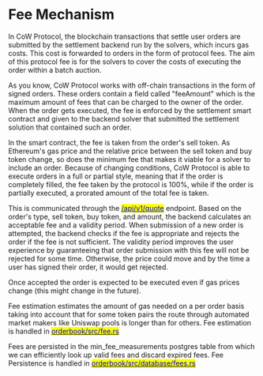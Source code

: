 # Fee Mechanism

In CoW Protocol, the blockchain transactions that settle user orders are submitted by the settlement backend run by the solvers, which incurs gas costs. This cost is forwarded to orders in the form of protocol fees. The aim of this protocol fee is for the solvers to cover the costs of executing the order within a batch auction.

As you know, CoW Protocol works with off-chain transactions in the form of signed orders. These orders contain a field called "feeAmount" which is the maximum amount of fees that can be charged to the owner of the order. When the order gets executed, the fee is enforced by the settlement smart contract and given to the backend solver that submitted the settlement solution that contained such an order.

In the smart contract, the fee is taken from the order's sell token. As Ethereum's gas price and the relative price between the sell token and buy token change, so does the minimum fee that makes it viable for a solver to include an order. Because of changing conditions, CoW Protocol is able to execute orders in a full or partial style, meaning that if the order is completely filled, the fee taken by the protocol is 100%, while if the order is partially executed, a prorated amount of the total fee is taken.

This is communicated through the [<mark style="color:blue;">/api/v1/quote</mark>](https://github.com/cowprotocol/services/blob/main/crates/orderbook/src/api/post_quote.rs) <mark style="color:blue;"></mark> endpoint. Based on the order's type, sell token, buy token, and amount, the backend calculates an acceptable fee and a validity period. When submission of a new order is attempted, the backend checks if the fee is appropriate and rejects the order if the fee is not sufficient. The validity period improves the user experience by guaranteeing that order submission with this fee will not be rejected for some time. Otherwise, the price could move and by the time a user has signed their order, it would get rejected.

Once accepted the order is expected to be executed even if gas prices change (this might change in the future).

Fee estimation estimates the amount of gas needed on a per order basis taking into account that for some token pairs the route through automated market makers like Uniswap pools is longer than for others. Fee estimation is handled in [<mark style="color:blue;">orderbook/src/fee.rs</mark>](https://github.com/gnosis/gp-v2-services/blob/main/orderbook/src/fee.rs)<mark style="color:blue;"></mark>

Fees are persisted in the min\_fee\_measurements postgres table from which we can efficiently look up valid fees and discard expired fees. Fee Persistence is handled in [<mark style="color:blue;">orderbook/src/database/fees.rs</mark>](https://github.com/gnosis/gp-v2-services/blob/main/orderbook/src/database/fees.rs)<mark style="color:blue;"></mark>
